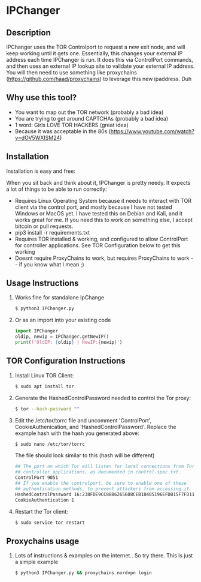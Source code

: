 # IPChanger

## Description
IPChanger uses the TOR Controlport to request a new exit node, and will keep working until it gets one.  Essentially, this changes your external IP address each time IPChanger is run.  It does this via ControlPort commands, and then uses an external IP lookup site to validate your external IP address. You will then need to use something like proxychains (https://github.com/haad/proxychains) to leverage this new ipaddress. Duh

## Why use this tool?
* You want to map out the TOR network (probably a bad idea)
* You are trying to get around CAPTCHAs (probably a bad idea)
* 1 word: Girls LOVE TOR HACKERS (great idea)
* Because it was acceptable in the 80s (https://www.youtube.com/watch?v=dOV5WXISM24)

## Installation
Installation is easy and free:

When you sit back and think about it, IPChanger is pretty needy.  It expects a lot of things to be able to run correctly:
* Requires Linux Operating System because it needs to interact with TOR client via the control port, and mostly because I have not tested Windows or MacOS yet.  I have tested this on Debian and Kali, and it works great for me. If you need this to work on something else, I accept bitcoin or pull requests. 
* pip3 install -r requirements.txt 
* Requires TOR installed & working, and configured to allow ControlPort for controller applications. See TOR Configuration below to get this working
* Doesnt require ProxyChains to work, but requires ProxyChains to work -- if you know what I mean ;)

## Usage Instructions
1. Works fine for standalone IpChange

    ```sh
    $ python3 IPChanger.py 
    ```

2. Or as an import into your existing code

    ```py
    import IPChanger
    oldip, newip = IPChanger.getNewIP()
    print(f'OldIP: {oldip} | NewIP:{newip}')
    ```


## TOR Configuration Instructions 
1. Install Linux TOR Client:

    ```sh
    $ sudo apt install tor 
    ```

2. Generate the HashedControlPassword needed to control the Tor proxy:

    ```sh
    $ tor --hash-password ""
    ```

3. Edit the /etc/tor/torrc file and uncomment 'ControlPort', CookieAuthenication, and 'HashedControlPassword'. Replace the example hash with the hash you generated above:

    ```sh
    $ sudo nano /etc/tor/torrc
    ```
   The file should look similar to this (hash will be different)
    ```sh
    ## The port on which Tor will listen for local connections from Tor
    ## controller applications, as documented in control-spec.txt.
    ControlPort 9051
    ## If you enable the controlport, be sure to enable one of these
    ## authentication methods, to prevent attackers from accessing it.
    HashedControlPassword 16:238FDE9CC88B6265608CEB18405196EFDB15F7FD1100D0663B0498D223
    CookieAuthentication 1
    ```

4. Restart the Tor client:

    ```sh
    $ sudo service tor restart
    ```

## Proxychains usage
1. Lots of instructions & examples on the internet.. So try there.  This is just a simple example 

    ```sh
    $ python3 IPChanger.py && proxychains nordvpn login 
    ```
